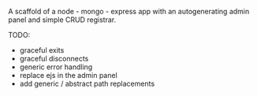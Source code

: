 A scaffold of a node - mongo - express app with an autogenerating admin panel and simple CRUD registrar.

TODO:
  - graceful exits
  - graceful disconnects
  - generic error handling
  - replace ejs in the admin panel
  - add generic / abstract path replacements